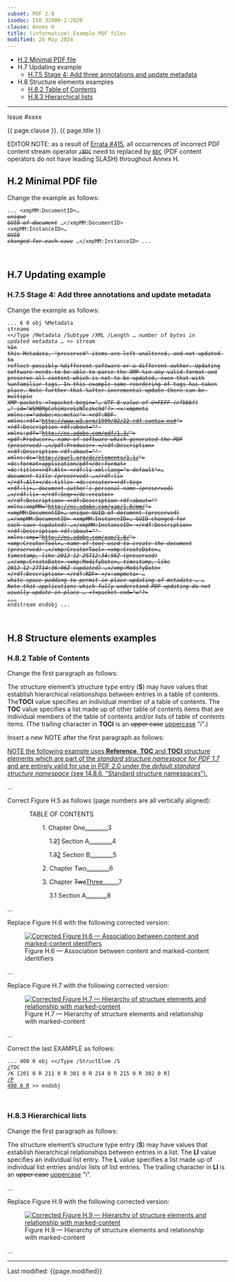 ```yaml
---
subset: PDF 2.0
isodoc: ISO 32000-2:2020
clause: Annex H
title: (informative) Example PDF files
modified: 26 May 2024
---
```


<ul class="noprint">
  <li><a href="#HH.2">H.2 Minimal PDF file</a>
  </li>
  <li>H.7 Updating example
    <ul>
      <li><a href="#HH.7.5">H.7.5 Stage 4: Add three annotations and update metadata</a>
      </li>
    </ul>
  </li>
  <li>H.8 Structure elements examples
    <ul>
      <li><a href="#HH.8.2">H.8.2 Table of Contents</a>
      </li>
      <li><a href="#HH.8.3">H.8.3 Hierarchical lists</a>
      </li>
    </ul>
  </li>
</ul>
<hr>

<link rel="stylesheet" href="../assets/iso-style.css">
<div class="isostyle">
<div class="fixedpopup" id="issuelink">
    Issue #xxxx
</div>

<p class="fake-h1">{{ page.clause }}. {{ page.title }}</p>

<p class="editornote">EDITOR NOTE: as a result of <a href="https://github.com/pdf-association/pdf-issues/issues/415">Errata #415</a>, all occurrences of incorrect PDF content stream operator <del onMouseEnter="mouseEnter(this)" data-issue="415" data-iso="approved"><code>/BDC</code></del> need to replaced by <ins onMouseEnter="mouseEnter(this)" data-issue="415" data-iso="approved"><code>BDC</code></ins> (PDF content operators do not have leading SLASH) throughout Annex H.</p>

<h2 id="HH.2">H.2 Minimal PDF file</h2>

<p class="location">Change the example as follows:</p>

<code>...
            &lt;xmpMM:DocumentID&gt;… <del onMouseEnter="mouseEnter(this)" data-issue="402" data-iso="approved"><i>unique GUID of document</i></del> …&lt;/xmpMM:DocumentID&gt;
            &lt;xmpMM:InstanceID&gt;… <del onMouseEnter="mouseEnter(this)" data-issue="402" data-iso="approved"><i>GUID changed for each save</i></del> …&lt;/xmpMM:InstanceID&gt;
...

</code>

<h2 id="HH.7">H.7 Updating example</h2>

<h3 id="HH.7.5">H.7.5 Stage 4: Add three annotations and update metadata</h3>

<p class="location">Change the example as follows:</p>

<code>...
6 0 obj                                         %Metadata stream<del onMouseEnter="mouseEnter(this)" data-issue="402" data-iso="approved">s</del>
      &lt;&lt;/Type /Metadata
          /Subtype /XML
          /Length … <i>number of bytes in updated metadata</i> …
      &gt;&gt;
stream
<del onMouseEnter="mouseEnter(this)" data-issue="402" data-iso="approved">%In this Metadata, "preserved" items are left unaltered, and not updated to reflect possibly
%different software or a different author. Updating software needs to be able to parse the XMP
%in any valid format and preserve all content which is not to be updated, even that with
%unfamiliar tags. In this example some reordering of tags has taken place. Note further that
%after incremental update there can be multiple XMP packets
&lt;?xpacket begin="… <i>UTF-8 value of U+FEFF (efbbbf)</i> …" id="W5M0MpCehiHzreSzNTczkc9d"?&gt;
&lt;x:xmpmeta xmlns:x="adobe:ns:meta/"&gt;
&lt;rdf:RDF xmlns:rdf="http://www.w3.org/1999/02/22-rdf-syntax-ns#"&gt;
&lt;rdf:Description rdf:about="" xmlns:pdf="http://ns.adobe.com/pdf/1.3/"&gt;
&lt;pdf:Producer>… <i>name of software which generated the PDF (preserved)</i> …&lt;/pdf:Producer&gt;
&lt;/rdf:Description&gt;
&lt;rdf:Description rdf:about="" xmlns:dc="http://purl.org/dc/elements/1.1/"&gt;
&lt;dc:format&gt;application/pdf&lt;/dc:format&gt;
&lt;dc:title&gt;&lt;rdf:Alt&gt;
&lt;rdf:li xml:lang="x-default"&gt;… <i>document title (preserved)</i> …&lt;/rdf:li&gt;
&lt;/rdf:Alt&gt;&lt;/dc:title&gt;
&lt;dc:creator&gt;&lt;rdf:Seq&gt;
&lt;rdf:li&gt;… <i>document author’s personal name (preserved)</i> …&lt;/rdf:li&gt;
&lt;/rdf:Seq&gt;&lt;/dc:creator&gt;
&lt;/rdf:Description&gt;
&lt;rdf:Description rdf:about="" xmlns:xmpMM="http://ns.adobe.com/xap/1.0/mm/"&gt;
&lt;xmpMM:DocumentID>… unique GUID of document (preserved) …&lt;/xmpMM:DocumentID&gt;
&lt;xmpMM:InstanceID>… GUID changed for each save (updated) …&lt;/xmpMM:InstanceID&gt;
&lt;/rdf:Description&gt;
&lt;rdf:Description rdf:about="" xmlns:xmp="http://ns.adobe.com/xap/1.0/"&gt;
&lt;xmp:CreatorTool&gt;… <i>name of tool used to create the document (preserved)</i> …&lt;/xmp:CreatorTool&gt;
&lt;xmp:CreateDate&gt;… <i>timestamp, like 2012-12-25T12:34:56Z (preserved)</i> …&lt;/xmp:CreateDate&gt;
&lt;xmp:ModifyDate&gt;… <i>timestamp, like 2012-12-27T14:36:06Z (updated)</i> …&lt;/xmp:ModifyDate&gt;
&lt;/rdf:Description&gt;
&lt;/rdf:RDF&gt;
&lt;/x:xmpmeta&gt;
… <i>white-space padding to permit in-place updating of metadata</i> …
… <i>Note that applications which fully understand PDF updating do not usually update in-place</i> …
&lt;?xpacket end="w"?&gt;</del>
<ins onMouseEnter="mouseEnter(this)" data-issue="402" data-iso="approved">...</ins>
endstream
endobj
...

</code>

<h2 id="HH.8">H.8 Structure elements examples</h2>

<h3 id="HH.8.2">H.8.2 Table of Contents</h3>

<p class="location">Change the first paragraph as follows:</p>

<p>
The structure element’s structure type entry (<b>S</b>) may have values that establish hierarchical relationships between entries in a table of contents. The<b>TOCI</b> value specifies an individual member of a table of contents. The <b>TOC</b> value specifies a list made up of other table of contents items that are individual members of the table of contents and/or lists of table of contents items. (The trailing character in <b>TOCI</b> is an <del onMouseEnter="mouseEnter(this)" data-issue="75" data-iso="approved">upper case</del> <ins onMouseEnter="mouseEnter(this)" data-issue="75" data-iso="approved">uppercase</ins> "i".)
</p>

<p class="location">Insert a new NOTE after the first paragraph as follows:</p>

<p class="hangingindent">
<ins onMouseEnter="mouseEnter(this)" data-issue="62" data-iso="approved">NOTE the following example uses <b>Reference</b>, <b>TOC</b> and <b>TOCI</b> structure elements which are
part of the <i>standard structure namespace for PDF 1.7</i> and are entirely valid for use in PDF 2.0 under the <i>default standard structure namespace</i>
(see 14.8.6, "Standard structure namespaces").</ins>
</p>

<p>...</p>

<p class="location">Correct Figure H.5 as follows (page numbers are all vertically aligned):</p>

<p style="margin-left: 50px">TABLE OF CONTENTS</p>
<p style="margin-left: 80px">1. Chapter One<ins onMouseEnter="mouseEnter(this)" data-issue="419" data-iso="approved">.............</ins>3</p>
<p style="margin-left: 80px">&nbsp;&nbsp;&nbsp;&nbsp;1.<del onMouseEnter="mouseEnter(this)" data-issue="419" data-iso="approved">2</del><ins onMouseEnter="mouseEnter(this)" data-issue="419" data-iso="approved">1</ins> Section A<ins>.............</ins>4</p>
<p style="margin-left: 80px">&nbsp;&nbsp;&nbsp;&nbsp;1.<del onMouseEnter="mouseEnter(this)" data-issue="419" data-iso="approved">3</del><ins onMouseEnter="mouseEnter(this)" data-issue="419" data-iso="approved">2</ins> Section B<ins onMouseEnter="mouseEnter(this)" data-issue="419" data-iso="approved">.............</ins>5</p>
<p style="margin-left: 80px">2. Chapter Two<ins onMouseEnter="mouseEnter(this)" data-issue="419" data-iso="approved">.............</ins>6</p>
<p style="margin-left: 80px">3. Chapter <del onMouseEnter="mouseEnter(this)" data-issue="419" data-iso="approved">Two</del><ins onMouseEnter="mouseEnter(this)" data-issue="419" data-iso="approved">Three.........</ins>7</p> 
<p style="margin-left: 80px">&nbsp;&nbsp;&nbsp;&nbsp;3.1 Section A<ins onMouseEnter="mouseEnter(this)" data-issue="419" data-iso="approved">............</ins>8</p>

<p>...</p>

<p class="location">Replace Figure H.6 with the following corrected version:</p>

<figure>
  <ins onMouseEnter="mouseEnter(this)" data-issue="415" data-iso="approved">
    <img src="Figure H.6.svg" alt="Corrected Figure H.6 — Association between content and marked-content identifiers">
  </ins>
  <figcaption>Figure H.6 — Association between content and marked-content identifiers</figcaption>
</figure>

<p>...</p>

<p class="location">Replace Figure H.7 with the following corrected version:</p>

<figure>
  <ins onMouseEnter="mouseEnter(this)" data-issue="418" data-iso="approved">
    <img src="Figure H.7.svg" alt="Corrected Figure H.7 — Hierarchy of structure elements and relationship with marked-content">
  </ins>
  <figcaption>Figure H.7 — Hierarchy of structure elements and relationship with marked-content</figcaption>
</figure>

<p>...</p>

<p class="location">Correct the last EXAMPLE as follows:</p>

<code>...
400 0 obj
    &lt;&lt;/Type /StructElem
       /S <ins onMouseEnter="mouseEnter(this)" data-issue="425" data-iso="approved">/</ins>TOC
       /K [201 0 R 211 0 R 301 0 R 214 0 R 215 0 R 302 0 R]
       <ins onMouseEnter="mouseEnter(this)" data-issue="425" data-iso="approved">/P 400 0 R</ins>
    &gt;&gt;
endobj

</code>

<h3 id="HH.8.3">H.8.3 Hierarchical lists</h3>

<p class="location">Change the first paragraph as follows:</p>

<p>
The structure element’s structure type entry (<b>S</b>) may have values that establish hierarchical relationships between entries in a list. The <b>LI</b> value specifies an individual list entry. The <b>L</b> value specifies a list made up of individual list entries and/or lists of list entries. The trailing character in <b>LI</b> is an <del onMouseEnter="mouseEnter(this)" data-issue="75" data-iso="approved">upper case</del> <ins onMouseEnter="mouseEnter(this)" data-issue="75" data-iso="approved">uppercase</ins> "i".
</p>

<p>...</p>

<p class="location">Replace Figure H.9 with the following corrected version:</p>

<figure>
  <ins onMouseEnter="mouseEnter(this)" data-issue="418" data-iso="approved">
    <img src="Figure H.9.svg" alt="Corrected Figure H.9 — Hierarchy of structure elements and relationship with marked-content">
  </ins>
  <figcaption>Figure H.9 — Hierarchy of structure elements and relationship with marked-content</figcaption>
</figure>

<p>...</p>

</div>


<hr>
<p class="footnote">Last modified: {{page.modified}}</p>
